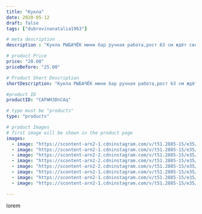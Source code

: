```yaml
---
title: "Кукла"
date: 2020-05-12
draft: false
tags: ["dubrovinanatalia1963"]

# meta description
description : "Кукла РЫБАЧЁК мини бар ручная работа,рост 63 см ждёт своего хозяина.Обращаться в директ."

# product Price
price: "20.00"
priceBefore: "25.00"

# Product Short Description
shortDescription: "Кукла РЫБАЧЁК мини бар ручная работа,рост 63 см ждёт своего хозяина.Обращаться в директ."

#product ID
productID: "CAFWH3DnCAq"

# type must be "products"
type: "products"

# product Images
# first image will be shown in the product page
images:
  - image: "https://scontent-arn2-1.cdninstagram.com/v/t51.2885-15/e35/97245699_2808532656047258_3593521118692227997_n.jpg?_nc_ht=scontent-arn2-1.cdninstagram.com&_nc_cat=102&_nc_ohc=HgNv4AvgIjUAX-7hH-C&se=7&tp=1&oh=6bb5035ff41e71f99c653c8edbb3a193&oe=605DA27F&ig_cache_key=MjMwNzM0NzY3Nzc1ODQyMTQ4OQ%3D%3D.2"
  - image: "https://scontent-arn2-1.cdninstagram.com/v/t51.2885-15/e35/96295857_4035178743166605_3713072557932898196_n.jpg?_nc_ht=scontent-arn2-1.cdninstagram.com&_nc_cat=109&_nc_ohc=lLVHMc5Ja0AAX8EibzO&se=7&tp=1&oh=625b40285169ce1236936d42516802b3&oe=605A1F53&ig_cache_key=MjMwNzM0NzY3Nzc3NTI1NDEzMg%3D%3D.2"
  - image: "https://scontent-arn2-2.cdninstagram.com/v/t51.2885-15/e35/97171680_1149734282035373_6226411941973884518_n.jpg?_nc_ht=scontent-arn2-2.cdninstagram.com&_nc_cat=105&_nc_ohc=3s5u1TLI9vEAX-SvUnl&se=7&tp=1&oh=f863d2e7c50ec624e126f283b2c04776&oe=605C5572&ig_cache_key=MjMwNzM0NzY3Nzc4MzU1OTcxOA%3D%3D.2"
  - image: "https://scontent-arn2-2.cdninstagram.com/v/t51.2885-15/e35/96266361_670719443748368_8330825051106566050_n.jpg?_nc_ht=scontent-arn2-2.cdninstagram.com&_nc_cat=108&_nc_ohc=apcEEfWp3BkAX9k9t6q&se=7&tp=1&oh=aba296a881f053cbe34650a574a7e820&oe=605A3C91&ig_cache_key=MjMwNzM0NzY3Nzc0MTY1OTMzOQ%3D%3D.2"
  - image: "https://scontent-arn2-2.cdninstagram.com/v/t51.2885-15/e35/96405863_263668951448120_4610988165013988264_n.jpg?_nc_ht=scontent-arn2-2.cdninstagram.com&_nc_cat=108&_nc_ohc=o3fF5dQZTXQAX_luf7n&se=7&tp=1&oh=67862dd25b5e043972e612f88ef35075&oe=605C53FE&ig_cache_key=MjMwNzM0NzY3Nzc2NjkwMDI1NQ%3D%3D.2"
  - image: "https://scontent-arn2-1.cdninstagram.com/v/t51.2885-15/e35/97141311_594921144563425_581880649748297037_n.jpg?_nc_ht=scontent-arn2-1.cdninstagram.com&_nc_cat=101&_nc_ohc=GDJIqiAYPuEAX-c0I5l&se=7&tp=1&oh=d8963825e882ce56f6ce91e8f74485c8&oe=605B9E91&ig_cache_key=MjMwNzM0NzY3Nzc4Mzc0Mjk0Mw%3D%3D.2"
  - image: "https://scontent-arn2-1.cdninstagram.com/v/t51.2885-15/e35/97289075_247721122970830_1798106618497183183_n.jpg?_nc_ht=scontent-arn2-1.cdninstagram.com&_nc_cat=110&_nc_ohc=aOgxHUM3q6sAX-cE9gv&se=7&tp=1&oh=a0c3fb3dcfe6630c0f3d0ed226ba3aa9&oe=605C7E06&ig_cache_key=MjMwNzM0NzY3Nzc1ODM4MzEzMw%3D%3D.2"
  - image: "https://scontent-arn2-1.cdninstagram.com/v/t51.2885-15/e35/97265288_106571564292274_5002838423822840562_n.jpg?_nc_ht=scontent-arn2-1.cdninstagram.com&_nc_cat=110&_nc_ohc=wm2NMIbxmUUAX_de75x&se=7&tp=1&oh=dea91a5eedcdef4b5f77ed78c1dc7c81&oe=605CAD97&ig_cache_key=MjMwNzM0NzY3Nzc3NTMyNzg5NQ%3D%3D.2"

---
```

lorem
